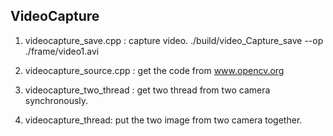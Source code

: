 ## VideoCapture

1. videocapture_save.cpp : capture video.
	./build/video_Capture_save --op ./frame/video1.avi

2. videocapture_source.cpp : get the code from www.opencv.org

3. videocapture_two_thread : get two thread from two camera synchronously.

4. videocapture_thread: put the two image from two camera together.
